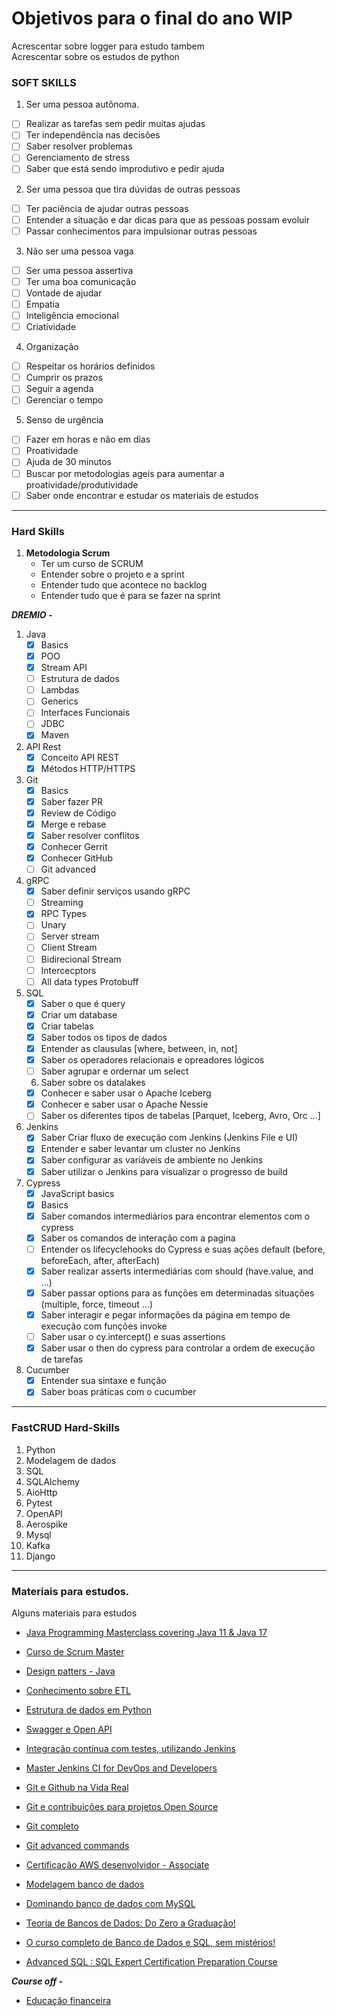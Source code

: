 # Objetivos para o final do ano WIP

Acrescentar sobre logger para estudo tambem  
Acrescentar sobre os estudos de python

### SOFT SKILLS

1. Ser uma pessoa autônoma.
- [ ] Realizar as tarefas sem pedir muitas ajudas
- [ ] Ter independência nas decisões
- [ ] Saber resolver problemas
- [ ] Gerenciamento de stress
- [ ] Saber que está sendo improdutivo e pedir ajuda
2. Ser uma pessoa que tira dúvidas de outras pessoas
- [ ] Ter paciência de ajudar outras pessoas
- [ ] Entender a situação e dar dicas para que as pessoas possam evoluir
- [ ] Passar conhecimentos para impulsionar outras pessoas
3. Não ser uma pessoa vaga
- [ ] Ser uma pessoa assertiva
- [ ] Ter uma boa comunicação
- [ ] Vontade de ajudar
- [ ] Empatia
- [ ] Inteligência emocional
- [ ] Criatividade
4. Organização
- [ ] Respeitar os horários definidos
- [ ] Cumprir os prazos
- [ ] Seguir a agenda
- [ ] Gerenciar o tempo
5. Senso de urgência
- [ ] Fazer em horas e não em dias
- [ ] Proatividade
- [ ] Ajuda de 30 minutos
- [ ] Buscar por metodologias ageis para aumentar a proatividade/produtividade
- [ ] Saber onde encontrar e estudar os materiais de estudos

-------------


### Hard Skills <br />

1.  **Metodologia Scrum**  
    - Ter um curso de SCRUM  
    - Entender sobre o projeto e a sprint  
    - Entender tudo que acontece no backlog  
    - Entender tudo que é para se fazer na sprint  



***DREMIO -***


1. Java
    - [x] Basics
    - [x] POO
    - [x] Stream API
    - [ ] Estrutura de dados
    - [ ] Lambdas
    - [ ] Generics
    - [ ] Interfaces Funcionais
    - [ ] JDBC
    - [x] Maven
2. API Rest
    - [x] Conceito API REST
    - [x] Métodos HTTP/HTTPS
3. Git
    - [x] Basics
    - [x] Saber fazer PR
    - [x] Review de Código
    - [x] Merge e rebase
    - [x] Saber resolver conflitos
    - [x] Conhecer Gerrit
    - [x] Conhecer GitHub
    - [ ] Git advanced
4. gRPC
    - [x] Saber definir serviços usando gRPC
    - [ ] Streaming
    - [x] RPC Types
    - [ ] Unary
    - [ ] Server stream
    - [ ] Client Stream
    - [ ] Bidirecional Stream
    - [ ] Intercecptors
    - [ ] All data types Protobuff
5. SQL
    - [x] Saber o que é query
    - [x] Criar um database
    - [x] Criar tabelas
    - [x] Saber todos os tipos de dados
    - [x] Entender as clausulas [where, between, in, not]
    - [x] Saber os operadores relacionais e opreadores lógicos
    - [ ] Saber agrupar e ordernar um select
    6. Saber sobre os datalakes
    - [x] Conhecer e saber usar o Apache Iceberg
    - [x] Conhecer e saber usar o Apache Nessie
    - [ ] Saber os diferentes tipos de tabelas [Parquet, Iceberg, Avro, Orc ...]
7. Jenkins
    - [x] Saber Criar fluxo de execução com Jenkins (Jenkins File e UI)
    - [x] Entender e saber levantar um cluster no Jenkins
    - [x] Saber configurar as variáveis de ambiente no Jenkins
    - [x] Saber utilizar o Jenkins para visualizar o progresso de build
8. Cypress
    - [x] JavaScript basics
    - [x] Basics
    - [x] Saber comandos intermediários para encontrar elementos com o cypress
    - [x] Saber os comandos de interação com a pagina
    - [ ] Entender os lifecyclehooks do Cypress e suas ações default (before, beforeEach, after, afterEach)
    - [x] Saber realizar asserts intermediárias com should (have.value, and ...)
    - [x] Saber passar options para as funções em determinadas situações (multiple, force, timeout ...)
    - [x] Saber interagir e pegar informações da página em tempo de execução com funções invoke
    - [ ] Saber usar o cy.intercept() e suas assertions
    - [x] Saber usar o then do cypress para controlar a ordem de execução de tarefas
9. Cucumber
    - [x] Entender sua sintaxe e função
    - [x] Saber boas práticas com o cucumber

----------------

### FastCRUD Hard-Skills  

1. Python
2. Modelagem de dados
3. SQL
4. SQLAlchemy
5. AioHttp
6. Pytest
7. OpenAPI
8. Aerospike
9. Mysql
10. Kafka
11. Django


----------------

### Materiais para estudos.

Alguns materiais para estudos

- [Java Programming Masterclass covering Java 11 & Java 17](https://www.udemy.com/course/java-the-complete-java-developer-course/learn/lecture/3133056?start=0#overview)

- [Curso de Scrum Master](https://www.udemy.com/course/formacao-total-em-scrum/learn/lecture/9911450#overview)
- [Design patters - Java](https://www.udemy.com/course/design-patterns-java/learn/lecture/8061670?start=15#overview)

- [Conhecimento sobre ETL](https://www.udemy.com/course/curso-pentaho-data-integration-pdi-kettle-bi-etl-essencial/learn/lecture/14516796?start=0#overview)

- [Estrutura de dados em Python](https://www.udemy.com/course/estrutura-de-dados-e-algoritmos-python-guia-completo/learn/lecture/20995778?start=180#overview)

- [Swagger e Open API](https://www.udemy.com/course/aprenda-a-criar-especificacoes-de-apis-com-swagger-e-openapi/learn/lecture/13005518?start=555#overview)

- [Integração contínua com testes, utilizando Jenkins](https://www.udemy.com/course/integracao-continua-jenkins/learn/lecture/18549580?start=0#overview)

- [Master Jenkins CI for DevOps and Developers](https://www.udemy.com/course/draft/1034400/learn/lecture/6159106?start=0#overview)

- [Git e Github na Vida Real](https://www.udemy.com/course/git-e-github-na-vida-real/learn/lecture/9055594#overview)

- [Git e contribuições para projetos Open Source](https://www.udemy.com/course/git-e-github/learn/lecture/6995588#overview)

- [Git completo](https://www.udemy.com/course/git-completo-do-basico-ao-avancado/learn/quiz/4716212#overview)

- [Git advanced commands](https://www.udemy.com/course/git-advanced-commands/learn/lecture/8224568?start=15#overview)

- [Certificação AWS desenvolvidor - Associate](https://www.udemy.com/course/aws-developer/learn/lecture/14994766?start=0#overview)

- [Modelagem banco de dados](https://www.udemy.com/course/modelagem-de-dados-em-banco-de-dados-relacional/learn/lecture/2509382?start=15#overview)

- [Dominando banco de dados com MySQL](https://www.udemy.com/course/curso-mysql/learn/lecture/5008840?start=195#overview)

- [Teoria de Bancos de Dados: Do Zero a Graduação!](https://www.udemy.com/course/arquitetura-interna-banco-de-dados/learn/lecture/11303734#overview)

- [O curso completo de Banco de Dados e SQL, sem mistérios!](https://www.udemy.com/course/bancos-de-dados-relacionais-basico-avancado/learn/lecture/6070838#overview)

- [Advanced SQL : SQL Expert Certification Preparation Course](https://www.udemy.com/course/sql-advanced/learn/lecture/12677804#overview)


***Course off -***

- [Educação financeira](https://www.udemy.com/course/curso-completo-de-educacao-financeira/learn/lecture/12461254?start=0#overview)